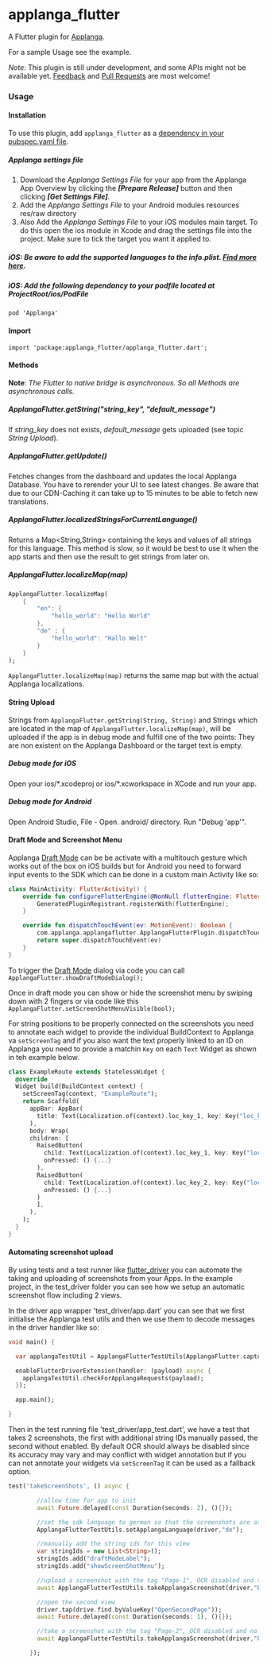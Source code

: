 # applanga_flutter

A Flutter plugin for [Applanga](https://applanga.com).

For a sample Usage see the example.

*Note*: This plugin is still under development, and some APIs might not be available yet. [Feedback](https://github.com/applanga/applanga_flutter/issues) and [Pull Requests](https://github.com/applanga/applanga_flutter/pulls) are most welcome!

### Usage

#### Installation

To use this plugin, add `applanga_flutter` as a [dependency in your pubspec.yaml file](https://flutter.io/platform-plugins/).

##### Applanga settings file

1. Download the *Applanga Settings File* for your app from the Applanga App Overview by clicking the ***[Prepare Release]*** button and then clicking ***[Get Settings File]***.
2. Add the *Applanga Settings File* to your Android modules resources res/raw directory
3. Also Add the *Applanga Settings File* to your iOS modules main target. To do this open the ios module in Xcode and drag the settings file into the project. Make sure to tick the target you want it applied to.


##### iOS: Be aware to add the supported languages to the info.plist. [Find more here](https://flutter.io/tutorials/internationalization/).

##### iOS: Add the following dependancy to your podfile located at ProjectRoot/ios/PodFile

`pod 'Applanga'`

#### Import

`import 'package:applanga_flutter/applanga_flutter.dart';`

#### Methods

**Note**: *The Flutter to native bridge is asynchronous. So all Methods are asynchronous calls.*

##### ApplangaFlutter.getString("string\_key", "default\_message")

If *string\_key* does not exists, *default\_message* gets uploaded (see topic *String Upload*).

##### ApplangaFlutter.getUpdate()
Fetches changes from the dashboard and updates the local Applanga Database. You have to rerender your UI to see latest changes. Be aware that due to our CDN-Caching it can take up to 15 minutes to be able to fetch new translations.

##### ApplangaFlutter.localizedStringsForCurrentLanguage()

Returns a Map<String,String> containing the keys and values of all strings for this language. This method is slow, so it would be best to use it when the app starts and then use the result to get strings from later on.

##### ApplangaFlutter.localizeMap(map)

```dart
ApplangaFlutter.localizeMap(
	{
		"en": {
			"hello_world": "Hello World"
		},
		"de" : {
			"hello_world": "Hallo Welt"
		}
	}
);
```

`ApplangaFlutter.localizeMap(map)` returns the same map but with the actual Applanga localizations.

#### String Upload
Strings from `ApplangaFlutter.getString(String, String)` and Strings which are located in the map of `ApplangaFlutter.localizeMap(map)`, will be uploaded if the app is in debug mode and fulfill one of the two points: They are non existent on the Applanga Dashboard or the target text is empty.
##### Debug mode for iOS
Open your ios/\*.xcodeproj or ios/\*.xcworkspace in XCode and run your app.

##### Debug mode for Android
Open Android Studio, File - Open. android/ directory. Run "Debug 'app'".

#### Draft Mode and Screenshot Menu

Applanga [Draft Mode](https://www.applanga.com/docs/translation-management-dashboard/draft_on-device-testing) can be be activate with a multitouch gesture which works out of the box on iOS builds but for Android you need to forward input events to the SDK which can be done in a custom main Activity like so:

```kotlin
class MainActivity: FlutterActivity() {
    override fun configureFlutterEngine(@NonNull flutterEngine: FlutterEngine) {
        GeneratedPluginRegistrant.registerWith(flutterEngine);
    }

    override fun dispatchTouchEvent(ev: MotionEvent): Boolean {
        com.applanga.applangaflutter.ApplangaFlutterPlugin.dispatchTouchEvent(ev, this)
        return super.dispatchTouchEvent(ev)
    }
}
```

To trigger the [Draft Mode](https://www.applanga.com/docs/translation-management-dashboard/draft_on-device-testing) dialog via code you can call `ApplangaFlutter.showDraftModeDialog();`

Once in draft mode you can show or hide the screenshot menu by swiping down with 2 fingers or via code like this `ApplangaFlutter.setScreenShotMenuVisible(bool);`              

For string positions to be properly connected on the screenshots you need to annotate each widget to provide the individual BuildContext to Applanga va `setScreenTag` and if you also want the text properly linked to an ID on Applanga you need to provide a matchin `Key` on each `Text` Widget as shown in teh example below.

```dart
class ExampleRoute extends StatelessWidget {
  @override
  Widget build(BuildContext context) {
    setScreenTag(context, "ExampleRoute");
    return Scaffold(
      appBar: AppBar(
        title: Text(Localization.of(context).loc_key_1, key: Key("loc_key_1")),
      ),
      body: Wrap(
      children: [
        RaisedButton(
          child: Text(Localization.of(context).loc_key_1, key: Key("loc_key_1")),
          onPressed: () {...}
        ),
        RaisedButton(
          child: Text(Localization.of(context).loc_key_2, key: Key("loc_key_2")),
          onPressed: () {...}
        )
        ],
      ),
    );
  }
}
```
#### Automating screenshot upload

By using tests and a test runner like [flutter_driver](https://api.flutter.dev/flutter/flutter_driver/flutter_driver-library.html) you can automate the taking and uploading of screenshots from your Apps. In the example project, in the test_driver folder you can see how we setup an automatic screenshot flow including 2 views.

In the driver app wrapper 'test_driver/app.dart' you can see that we first initialise the Applanga test utils and then we use them to decode messages in the driver handler like so:

```dart
void main() {

  var applangaTestUtil = ApplangaFlutterTestUtils(ApplangaFlutter.captureScreenshotWithTag, ApplangaFlutter.setLanguage);

  enableFlutterDriverExtension(handler: (payload) async {
    applangaTestUtil.checkForApplangaRequests(payload);
  });

  app.main();

}
```

Then in the test running file 'test_driver/app_test.dart', we have a test that takes 2 screenshots, the first with additional string IDs manually passed, the second without enabled. By default OCR should always be disabled since its accuracy may vary and may conflict with widget annotation but if you can not annotate your widgets via `setScreenTag` it can be used as a fallback option.

```dart
test('takeScreenShots', () async {

        //allow time for app to init
        await Future.delayed(const Duration(seconds: 2), (){});

        //set the sdk language to german so that the screenshots are attached to the german language in the applanga dashboard
        ApplangaFlutterTestUtils.setApplangaLanguage(driver,"de");

        //manually add the string ids for this view
        var stringIds = new List<String>();
        stringIds.add("draftModeLabel");
        stringIds.add("showScreenShotMenu");

        //upload a screenshot with the tag "Page-1", OCR disabled and the string ids manually set
        await ApplangaFlutterTestUtils.takeApplangaScreenshot(driver,"Page-1", false, stringIds);

        //open the second view
        driver.tap(drive.find.byValueKey("OpenSecondPage"));
        await Future.delayed(const Duration(seconds: 1), (){});

        //take a screenshot with the tag "Page-2", OCR disabled and no string ids manually passed
        await ApplangaFlutterTestUtils.takeApplangaScreenshot(driver,"Page-2", false, null);

      });
```
